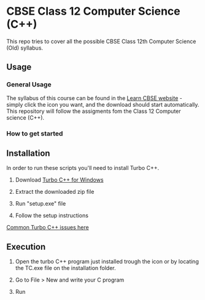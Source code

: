 # CBSE Class 12 Computer Science (C++)

This repo tries to cover all the possible CBSE Class 12th Computer Science (Old) syllabus.</p>

## Usage

### General Usage

The syllabus of this course can be found in the [Learn CBSE website](https://www.learncbse.in/ncert-solutions-class-12-computer-science-c/) - simply click the icon you want, and the download should start automatically.
This repository will follow the assigments fom the Class 12 Computer science (C++). 


### How to get started

## Installation

In order to run these scripts you'll need to install Turbo C++.

1. Download [Turbo C++ for Windows](https://developerinsider.co/downloading/?download=https://github.com/vineetchoudhary/turbocpp/releases/download/v3.2/Turbo.C.3.2.zip?raw=true&after=https://developerinsider.co/c-and-cpp-insider/)

2. Extract the downloaded zip file

3. Run "setup.exe" file

4. Follow the setup instructions

[Common Turbo C++ issues here](https://developerinsider.co/solution-of-common-turbo-c-issues/)

## Execution

1. Open the turbo C++ program just installed trough the icon or by locating the TC.exe file on the installation folder. 

2. Go to File > New and write your C program 

3. Run

